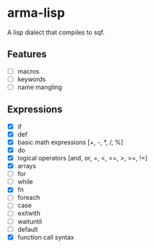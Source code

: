 # arma-lisp

A lisp dialect that compiles to sqf.

## Features
- [ ] macros
- [ ] keywords
- [ ] name mangling

## Expressions
- [x] if 
- [x] def
- [x] basic math expressions [+, -, *, /, %]
- [x] do 
- [x] logical operators [and, or, =, <, <=, >, >=, !=]
- [x] arrays
- [ ] for
- [ ] while
- [x] fn
- [ ] foreach
- [ ] case
- [ ] exitwith
- [ ] waituntil
- [ ] default
- [x] function call syntax

